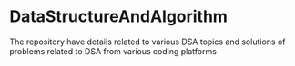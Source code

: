 # DataStructureAndAlgorithm
The repository have details related to various DSA topics and solutions of problems related to DSA from various coding platforms
